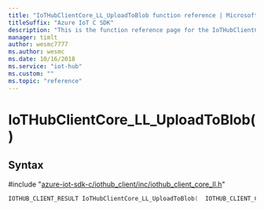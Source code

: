 ```yaml
---                             
title: "IoTHubClientCore_LL_UploadToBlob function reference | Microsoft Docs" 
titleSuffix: "Azure IoT C SDK"            
description: "This is the function reference page for the IoTHubClientCore_LL_UploadToBlob() function in the Azure IoT C SDK. This SDK is used with Azure IoT Hub and Azure IoT Hub Device Provisioning Service"            
manager: timlt                 
author: wesmc7777              
ms.author: wesmc               
ms.date: 10/16/2018                    
ms.service: "iot-hub"             
ms.custom: ""                
ms.topic: "reference"        
---                            
```


# IoTHubClientCore_LL_UploadToBlob()

## Syntax

\#include "[azure-iot-sdk-c/iothub_client/inc/iothub_client_core_ll.h](../iothub-client-core-ll-h.md)"  
```C
IOTHUB_CLIENT_RESULT IoTHubClientCore_LL_UploadToBlob(  IOTHUB_CLIENT_CORE_LL_HANDLE  C2);
```

